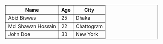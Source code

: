 <table border="1">
  <thead>
    <tr>
      <th>Name</th>
      <th>Age</th>
      <th>City</th>
    </tr>
  </thead>
  <tbody>
    <tr>
      <td>Abid Biswas</td>
      <td>25</td>
      <td>Dhaka</td>
    </tr>
    <tr>
      <td>Md. Shawan Hossain</td>
      <td>22</td>
      <td>Chattogram</td>
    </tr>
    <tr>
      <td>John Doe</td>
      <td>30</td>
      <td>New York</td>
    </tr>
  </tbody>
</table>
